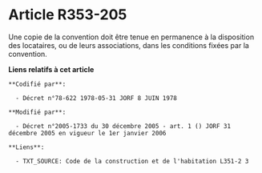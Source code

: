 # Article R353-205

Une copie de la convention doit être tenue en permanence à la disposition des locataires, ou de leurs associations, dans les
conditions fixées par la convention.

**Liens relatifs à cet article**

	**Codifié par**:

	  - Décret n°78-622 1978-05-31 JORF 8 JUIN 1978

	**Modifié par**:

	  - Décret n°2005-1733 du 30 décembre 2005 - art. 1 () JORF 31 décembre 2005 en vigueur le 1er janvier 2006

	**Liens**:

	  - TXT_SOURCE: Code de la construction et de l'habitation L351-2 3
